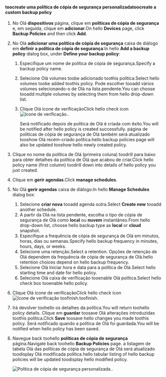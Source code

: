 <!--author=SharS last changed: 9/15/15-->

#### <a name="toocreate-a-custom-backup-policy"></a><span data-ttu-id="70d27-101">toocreate uma política de cópia de segurança personalizada</span><span class="sxs-lookup"><span data-stu-id="70d27-101">toocreate a custom backup policy</span></span>
1. <span data-ttu-id="70d27-102">No Olá **dispositivos** página, clique em **políticas de cópia de segurança** e, em seguida, clique em **adicionar**.</span><span class="sxs-lookup"><span data-stu-id="70d27-102">On hello **Devices** page, click **Backup Policies** and then click **Add**.</span></span>
2. <span data-ttu-id="70d27-103">No Olá **adicionar uma política de cópia de segurança** caixa de diálogo em **definir a política de cópia de segurança**:</span><span class="sxs-lookup"><span data-stu-id="70d27-103">In hello **Add a backup policy** dialog box, under **Define your backup policy**:</span></span>
   
   1. <span data-ttu-id="70d27-104">Especifique um nome de política de cópia de segurança.</span><span class="sxs-lookup"><span data-stu-id="70d27-104">Specify a backup policy name.</span></span>
   2. <span data-ttu-id="70d27-105">Selecione Olá volumes toobe adicionado toothis política.</span><span class="sxs-lookup"><span data-stu-id="70d27-105">Select hello volumes toobe added toothis policy.</span></span> <span data-ttu-id="70d27-106">Pode escolher tooadd vários volumes selecionando-o de Olá na lista pendente.</span><span class="sxs-lookup"><span data-stu-id="70d27-106">You can choose tooadd multiple volumes by selecting them from hello drop-down list.</span></span>
   3. <span data-ttu-id="70d27-107">Clique Olá ícone de verificação</span><span class="sxs-lookup"><span data-stu-id="70d27-107">Click hello check icon</span></span> ![ícone de verificação](./media/storsimple-add-backup-policy/HCS_CheckIcon-include.png)<span data-ttu-id="70d27-109">.</span><span class="sxs-lookup"><span data-stu-id="70d27-109">.</span></span>
      
      <span data-ttu-id="70d27-110">Será notificado depois de política de Olá é criada com êxito.</span><span class="sxs-lookup"><span data-stu-id="70d27-110">You will be notified after hello policy is created successfully.</span></span> <span data-ttu-id="70d27-111">página de políticas de cópia de segurança de Olá também será atualizado tooshow Olá recém-criado política.</span><span class="sxs-lookup"><span data-stu-id="70d27-111">hello backup policies page will also be updated tooshow hello newly created policy.</span></span>
3. <span data-ttu-id="70d27-112">Clique no nome da política de Olá (primeira coluna) toodrill para baixo para obter detalhes da política de Olá que acabou de criar.</span><span class="sxs-lookup"><span data-stu-id="70d27-112">Click hello policy name (first column) toodrill down into details of hello policy you just created.</span></span>
4. <span data-ttu-id="70d27-113">Clique em **gerir agendas**.</span><span class="sxs-lookup"><span data-stu-id="70d27-113">Click **manage schedules**.</span></span>
5. <span data-ttu-id="70d27-114">No Olá **gerir agendas** caixa de diálogo:</span><span class="sxs-lookup"><span data-stu-id="70d27-114">In hello **Manage Schedules** dialog box:</span></span>
   
   1. <span data-ttu-id="70d27-115">Selecione **criar nova** tooadd agenda outra.</span><span class="sxs-lookup"><span data-stu-id="70d27-115">Select **Create new** tooadd another schedule.</span></span>
   2. <span data-ttu-id="70d27-116">A partir da Olá na lista pendente, escolha o tipo de cópia de segurança de Olá como **local** ou **nuvem** instantâneo.</span><span class="sxs-lookup"><span data-stu-id="70d27-116">From hello drop-down list, choose hello backup type as **local** or **cloud** snapshot.</span></span>
   3. <span data-ttu-id="70d27-117">Especifique a frequência de cópia de segurança de Olá em minutos, horas, dias ou semanas.</span><span class="sxs-lookup"><span data-stu-id="70d27-117">Specify hello backup frequency in minutes, hours, days, or weeks.</span></span>
   4. <span data-ttu-id="70d27-118">Selecione uma retenção.</span><span class="sxs-lookup"><span data-stu-id="70d27-118">Select a retention.</span></span> <span data-ttu-id="70d27-119">Opções de retenção de Olá dependem da frequência de cópia de segurança de Olá.</span><span class="sxs-lookup"><span data-stu-id="70d27-119">hello retention choices depend on hello backup frequency.</span></span>
   5. <span data-ttu-id="70d27-120">Selecione Olá Iniciar hora e data para a política de Olá.</span><span class="sxs-lookup"><span data-stu-id="70d27-120">Select hello starting time and date for hello policy.</span></span>
   6. <span data-ttu-id="70d27-121">Selecione Olá caixa de verificação tooenable Olá política.</span><span class="sxs-lookup"><span data-stu-id="70d27-121">Select hello check box tooenable hello policy.</span></span>
6. <span data-ttu-id="70d27-122">Clique Olá ícone de verificação</span><span class="sxs-lookup"><span data-stu-id="70d27-122">Click hello check icon</span></span> ![ícone de verificação](./media/storsimple-add-backup-policy/HCS_CheckIcon-include.png) <span data-ttu-id="70d27-124">toofinish.</span><span class="sxs-lookup"><span data-stu-id="70d27-124">toofinish.</span></span>
7. <span data-ttu-id="70d27-125">Irá devolver toohello os detalhes da política.</span><span class="sxs-lookup"><span data-stu-id="70d27-125">You will return toohello policy details.</span></span> <span data-ttu-id="70d27-126">Clique em **guardar** toosave Olá alterações introduzidas toothis política.</span><span class="sxs-lookup"><span data-stu-id="70d27-126">Click **Save** toosave hello changes you made toothis policy.</span></span> <span data-ttu-id="70d27-127">Será notificado quando a política de Olá foi guardada.</span><span class="sxs-lookup"><span data-stu-id="70d27-127">You will be notified when hello policy has been saved.</span></span>
8. <span data-ttu-id="70d27-128">Navegue back toohello **políticas de cópia de segurança** página.</span><span class="sxs-lookup"><span data-stu-id="70d27-128">Navigate back toohello **Backup Policies** page.</span></span> <span data-ttu-id="70d27-129">a listagem de tabela Olá das políticas de cópia de segurança de Olá será atualizado toodisplay Olá modificada política.</span><span class="sxs-lookup"><span data-stu-id="70d27-129">hello tabular listing of hello backup policies will be updated toodisplay hello modified policy.</span></span>
   
    ![Política de cópia de segurança personalizada](./media/storsimple-create-custom-backup-policy/HCS_CustomBackupPolicyM-include.png)<span data-ttu-id="70d27-131">.</span><span class="sxs-lookup"><span data-stu-id="70d27-131">.</span></span>

